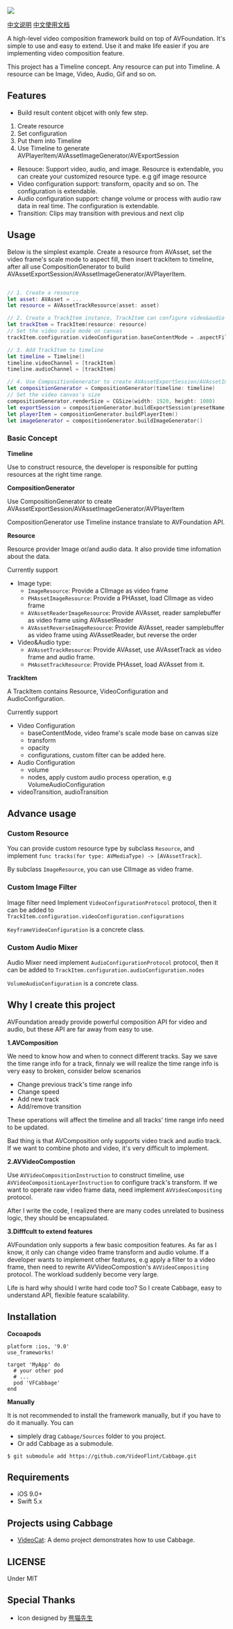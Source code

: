 ![](https://ws1.sinaimg.cn/large/6ca4705bgy1ftvakl767wj215o07st9r.jpg)

[中文说明](https://github.com/VideoFlint/Cabbage/wiki/中文说明) [中文使用文档](https://github.com/VideoFlint/Cabbage/wiki/%E4%BD%BF%E7%94%A8%E6%96%87%E6%A1%A3)

A high-level video composition framework build on top of AVFoundation. It's simple to use and easy to extend. Use it and make life easier if you are implementing video composition feature.

This project has a Timeline concept. Any resource can put into Timeline. A resource can be Image, Video, Audio, Gif and so on.

## Features

- Build result content objcet with only few step. 

1. Create resource  
2. Set configuration 
3. Put them into Timeline
4. Use Timeline to generate AVPlayerItem/AVAssetImageGenerator/AVExportSession

- Resouce: Support video, audio, and image. Resource is extendable, you can create your customized resource type. e.g gif image resource
- Video configuration support: transform, opacity and so on. The configuration is extendable.
- Audio configuration support: change volume or process with audio raw data in real time. The configuration is extendable.
- Transition: Clips may transition with previous and next clip

## Usage

Below is the simplest example. Create a resource from AVAsset, set the video frame's scale mode to aspect fill, then insert trackItem to timeline, after all use CompositionGenerator to build AVAssetExportSession/AVAssetImageGenerator/AVPlayerItem.

```Swift

// 1. Create a resource
let asset: AVAsset = ...     
let resource = AVAssetTrackResource(asset: asset)

// 2. Create a TrackItem instance, TrackItem can configure video&audio configuration
let trackItem = TrackItem(resource: resource)
// Set the video scale mode on canvas
trackItem.configuration.videoConfiguration.baseContentMode = .aspectFill

// 3. Add TrackItem to timeline
let timeline = Timeline()
timeline.videoChannel = [trackItem]
timeline.audioChannel = [trackItem]

// 4. Use CompositionGenerator to create AVAssetExportSession/AVAssetImageGenerator/AVPlayerItem
let compositionGenerator = CompositionGenerator(timeline: timeline)
// Set the video canvas's size
compositionGenerator.renderSize = CGSize(width: 1920, height: 1080)
let exportSession = compositionGenerator.buildExportSession(presetName: AVAssetExportPresetMediumQuality)
let playerItem = compositionGenerator.buildPlayerItem()
let imageGenerator = compositionGenerator.buildImageGenerator()

```

### Basic Concept

**Timeline**

Use to construct resource, the developer is responsible for putting resources at the right time range.

**CompositionGenerator**

Use CompositionGenerator to create AVAssetExportSession/AVAssetImageGenerator/AVPlayerItem

CompositionGenerator use Timeline instance translate to AVFoundation API.

**Resource**

Resource provider Image or/and audio data. It also provide time infomation about the data.

Currently support

 - Image type: 
    - `ImageResource`: Provide a CIImage as video frame
    - `PHAssetImageResource`: Provide a PHAsset, load CIImage as video frame
    - `AVAssetReaderImageResource`: Provide AVAsset, reader samplebuffer as video frame using AVAssetReader
    - `AVAssetReverseImageResource`: Provide AVAsset, reader samplebuffer as video frame using AVAssetReader, but reverse the order
 - Video&Audio type: 
    - `AVAssetTrackResource`: Provide AVAsset, use AVAssetTrack as video frame and audio frame.
    - `PHAssetTrackResource`: Provide PHAsset, load AVAsset from it.

**TrackItem**

A TrackItem contains Resource, VideoConfiguration and AudioConfiguration.

Currently support

- Video Configuration
    - baseContentMode, video frame's scale mode base on canvas size
    - transform
    - opacity
    - configurations, custom filter can be added here.
- Audio Configuration
    - volume
    - nodes, apply custom audio process operation, e.g VolumeAudioConfiguration
- videoTransition, audioTransition


## Advance usage

### Custom Resource

You can provide custom resource type by subclass `Resource`, and implement `func tracks(for type: AVMediaType) -> [AVAssetTrack]`.

By subclass `ImageResource`, you can use CIImage as video frame.

### Custom Image Filter

Image filter need Implement `VideoConfigurationProtocol` protocol, then it can be added to `TrackItem.configuration.videoConfiguration.configurations`

`KeyframeVideoConfiguration` is a concrete class.

### Custom Audio Mixer

Audio Mixer need implement `AudioConfigurationProtocol` protocol, then it can be added to `TrackItem.configuration.audioConfiguration.nodes`

`VolumeAudioConfiguration` is a concrete class.

## Why I create this project

AVFoundation aready provide powerful composition API for video and audio, but these API are far away from easy to use.

**1.AVComposition**

We need to know how and when to connect different tracks. Say we save the time range info for a track, finnaly we will realize the time range info is very easy to broken, consider below scenarios

- Change previous track's time range info
- Change speed
- Add new track
- Add/remove transition

These operations will affect the timeline and all tracks' time range info need to be updated.

Bad thing is that AVComposition only supports video track and audio track. If we want to combine photo and video, it's very difficult to implement.

**2.AVVideoCompostion**

Use `AVVideoCompositionInstruction` to construct timeline, use `AVVideoCompositionLayerInstruction` to configure track's transform. If we want to operate raw video frame data, need implement `AVVideoCompositing` protocol.

After I write the code, I realized there are many codes unrelated to business logic, they should be encapsulated.

**3.Difffcult to extend features**

AVFoundation only supports a few basic composition features. As far as I know, it only can change video frame transform and audio volume. If a developer wants to implement other features, e.g apply a filter to a video frame, then need to rewrite AVVideoCompostion's `AVVideoCompositing` protocol. The workload suddenly become very large.

Life is hard why should I write hard code too? So I create Cabbage, easy to understand API, flexible feature scalability.

## Installation

**Cocoapods**

```
platform :ios, '9.0'
use_frameworks!

target 'MyApp' do
  # your other pod
  # ...
  pod 'VFCabbage'
end
```

**Manually**

It is not recommended to install the framework manually, but if you have to do it manually.
You can 

- simplely drag `Cabbage/Sources` folder to you project.
- Or add Cabbage as a submodule.

```
$ git submodule add https://github.com/VideoFlint/Cabbage.git
```

## Requirements

- iOS 9.0+
- Swift 5.x

## Projects using Cabbage

- [VideoCat](https://github.com/vitoziv/VideoCat): A demo project demonstrates how to use Cabbage.

## LICENSE

Under MIT

## Special Thanks

- Icon designed by [熊猫先生](https://dribbble.com/viennaong)
